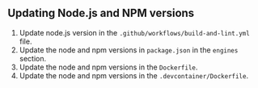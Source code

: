 ## Updating Node.js and NPM versions

1. Update node.js version in the `.github/workflows/build-and-lint.yml` file.
2. Update the node and npm versions in `package.json` in the `engines` section.
3. Update the node and npm versions in the `Dockerfile`.
4. Update the node and npm versions in the `.devcontainer/Dockerfile`.
